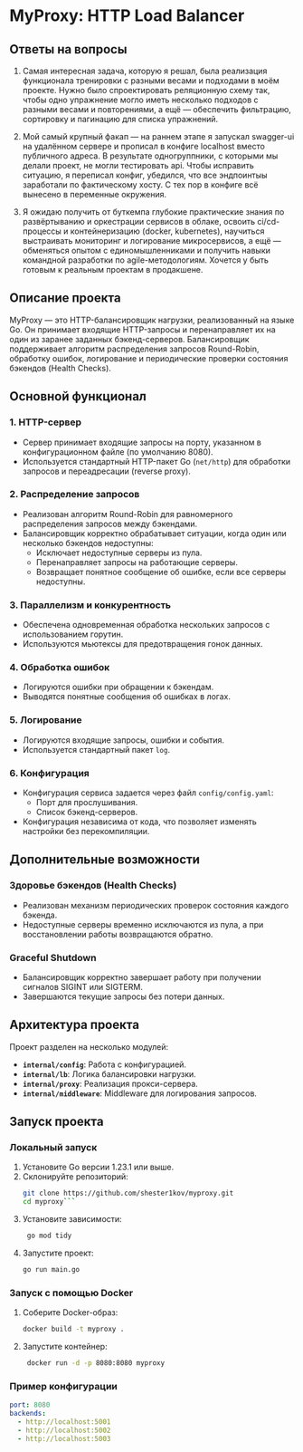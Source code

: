 # MyProxy: HTTP Load Balancer

## Ответы на вопросы

1. Самая интересная задача, которую я решал, была реализация функционала тренировки с разными весами и подходами в моём проекте. Нужно было спроектировать реляционную схему так, чтобы одно упражнение могло иметь несколько подходов с разными весами и повторениями, а ещё — обеспечить фильтрацию, сортировку и пагинацию для списка упражнений.

2. Мой самый крупный факап — на раннем этапе я запускал swagger-ui на удалённом сервере и прописал в конфиге localhost вместо публичного адреса. В результате одногруппники, с которыми мы делали проект, не могли тестировать api. Чтобы исправить ситуацию, я переписал конфиг, убедился, что все эндпоинтыы заработали по фактическому хосту. С тех пор в конфиге всё вынесено в переменные окружения.

3. Я ожидаю получить от буткемпа глубокие практические знания по развёртыванию и оркестрации сервисов в облаке, освоить ci/cd-процессы и контейнеризацию (docker, kubernetes), научиться выстраивать мониторинг и логирование микросервисов, а ещё — обменяться опытом с единомышленниками и получить навыки командной разработки по agile-методологиям. Хочется у быть готовым к реальным проектам в продакшене.


## Описание проекта

MyProxy — это HTTP-балансировщик нагрузки, реализованный на языке Go. Он принимает входящие HTTP-запросы и перенаправляет их на один из заранее заданных бэкенд-серверов. Балансировщик поддерживает алгоритм распределения запросов Round-Robin, обработку ошибок, логирование и периодические проверки состояния бэкендов (Health Checks).

## Основной функционал

### 1. HTTP-сервер
- Сервер принимает входящие запросы на порту, указанном в конфигурационном файле (по умолчанию 8080).
- Используется стандартный HTTP-пакет Go (`net/http`) для обработки запросов и переадресации (reverse proxy).

### 2. Распределение запросов
- Реализован алгоритм Round-Robin для равномерного распределения запросов между бэкендами.
- Балансировщик корректно обрабатывает ситуации, когда один или несколько бэкендов недоступны:
  - Исключает недоступные серверы из пула.
  - Перенаправляет запросы на работающие серверы.
  - Возвращает понятное сообщение об ошибке, если все серверы недоступны.

### 3. Параллелизм и конкурентность
- Обеспечена одновременная обработка нескольких запросов с использованием горутин.
- Используются мьютексы для предотвращения гонок данных.

### 4. Обработка ошибок
- Логируются ошибки при обращении к бэкендам.
- Выводятся понятные сообщения об ошибках в логах.

### 5. Логирование
- Логируются входящие запросы, ошибки и события.
- Используется стандартный пакет `log`.

### 6. Конфигурация
- Конфигурация сервиса задается через файл `config/config.yaml`:
  - Порт для прослушивания.
  - Список бэкенд-серверов.
- Конфигурация независима от кода, что позволяет изменять настройки без перекомпиляции.

## Дополнительные возможности

### Здоровье бэкендов (Health Checks)
- Реализован механизм периодических проверок состояния каждого бэкенда.
- Недоступные серверы временно исключаются из пула, а при восстановлении работы возвращаются обратно.

### Graceful Shutdown
- Балансировщик корректно завершает работу при получении сигналов SIGINT или SIGTERM.
- Завершаются текущие запросы без потери данных.

## Архитектура проекта

Проект разделен на несколько модулей:
- **`internal/config`**: Работа с конфигурацией.
- **`internal/lb`**: Логика балансировки нагрузки.
- **`internal/proxy`**: Реализация прокси-сервера.
- **`internal/middleware`**: Middleware для логирования запросов.

## Запуск проекта

### Локальный запуск
1. Установите Go версии 1.23.1 или выше.
2. Склонируйте репозиторий:
   ```sh
   git clone https://github.com/shester1kov/myproxy.git
   cd myproxy```
3. Установите зависимости:
   ```sh
    go mod tidy
    ```
4. Запустите проект:
   ```sh
   go run main.go
   ```

### Запуск с помощью Docker
1. Соберите Docker-образ:
   ```sh
   docker build -t myproxy .
   ```
2. Запустите контейнер:
   ```sh
    docker run -d -p 8080:8080 myproxy
    ```

### Пример конфигурации
```yaml
port: 8080
backends:
  - http://localhost:5001
  - http://localhost:5002
  - http://localhost:5003
```